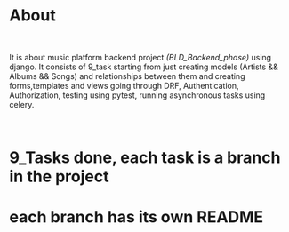 # About 
<br/>

It is about music platform backend project *(BLD_Backend_phase)* using django.
It consists of 9_task starting from just creating models (Artists && Albums && Songs) and relationships between them and creating forms,templates and views going through DRF, Authentication, Authorization, testing using pytest, running asynchronous tasks using celery.

<br/>

# 9_Tasks done, each task is a branch in the project

# each branch has its own README
